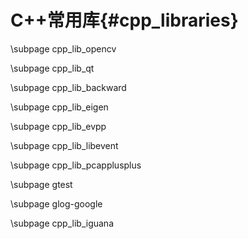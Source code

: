 C++常用库{#cpp_libraries}
========================

\subpage cpp_lib_opencv

\subpage cpp_lib_qt

\subpage cpp_lib_backward

\subpage cpp_lib_eigen

\subpage cpp_lib_evpp

\subpage cpp_lib_libevent

\subpage cpp_lib_pcapplusplus

\subpage gtest

\subpage glog-google

\subpage cpp_lib_iguana

